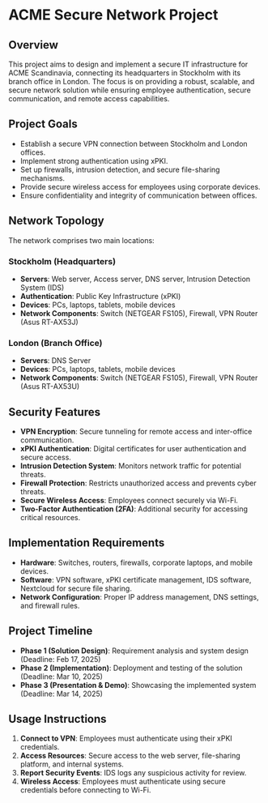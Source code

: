 # ACME Secure Network Project

## Overview
This project aims to design and implement a secure IT infrastructure for ACME Scandinavia, connecting its headquarters in Stockholm with its branch office in London. The focus is on providing a robust, scalable, and secure network solution while ensuring employee authentication, secure communication, and remote access capabilities.

## Project Goals
- Establish a secure VPN connection between Stockholm and London offices.
- Implement strong authentication using xPKI.
- Set up firewalls, intrusion detection, and secure file-sharing mechanisms.
- Provide secure wireless access for employees using corporate devices.
- Ensure confidentiality and integrity of communication between offices.

## Network Topology
The network comprises two main locations:

### Stockholm (Headquarters)
- **Servers**: Web server, Access server, DNS server, Intrusion Detection System (IDS)
- **Authentication**: Public Key Infrastructure (xPKI)
- **Devices**: PCs, laptops, tablets, mobile devices
- **Network Components**: Switch (NETGEAR FS105), Firewall, VPN Router (Asus RT-AX53J)

### London (Branch Office)
- **Servers**: DNS Server
- **Devices**: PCs, laptops, tablets, mobile devices
- **Network Components**: Switch (NETGEAR FS105), Firewall, VPN Router (Asus RT-AX53U)

## Security Features
- **VPN Encryption**: Secure tunneling for remote access and inter-office communication.
- **xPKI Authentication**: Digital certificates for user authentication and secure access.
- **Intrusion Detection System**: Monitors network traffic for potential threats.
- **Firewall Protection**: Restricts unauthorized access and prevents cyber threats.
- **Secure Wireless Access**: Employees connect securely via Wi-Fi.
- **Two-Factor Authentication (2FA)**: Additional security for accessing critical resources.

## Implementation Requirements
- **Hardware**: Switches, routers, firewalls, corporate laptops, and mobile devices.
- **Software**: VPN software, xPKI certificate management, IDS software, Nextcloud for secure file sharing.
- **Network Configuration**: Proper IP address management, DNS settings, and firewall rules.

## Project Timeline
- **Phase 1 (Solution Design)**: Requirement analysis and system design (Deadline: Feb 17, 2025)
- **Phase 2 (Implementation)**: Deployment and testing of the solution (Deadline: Mar 10, 2025)
- **Phase 3 (Presentation & Demo)**: Showcasing the implemented system (Deadline: Mar 14, 2025)

## Usage Instructions
1. **Connect to VPN**: Employees must authenticate using their xPKI credentials.
2. **Access Resources**: Secure access to the web server, file-sharing platform, and internal systems.
3. **Report Security Events**: IDS logs any suspicious activity for review.
4. **Wireless Access**: Employees must authenticate using secure credentials before connecting to Wi-Fi.


